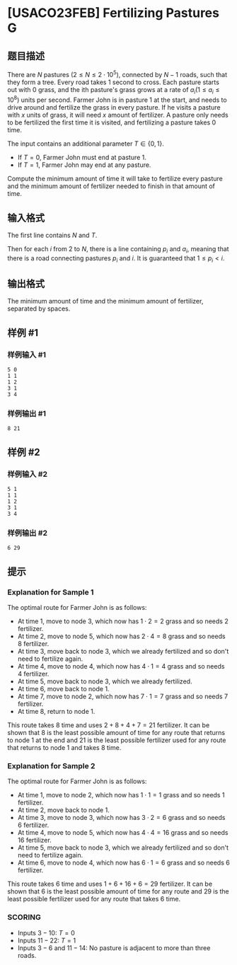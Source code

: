 # [USACO23FEB] Fertilizing Pastures G

## 题目描述

There are $N$ pastures $(2 \le N \le 2 \cdot 10^5)$, connected by $N−1$ roads, such that they form a tree. Every road takes $1$ second to cross. Each pasture starts out with $0$ grass, and the ith pasture's grass grows at a rate of $a_i (1 \le a_i \le 10^8)$ units per second. Farmer John is in pasture $1$ at the start, and needs to drive around and fertilize the grass in every pasture. If he visits a pasture with $x$ units of grass, it will need $x$ amount of fertilizer. A pasture only needs to be fertilized the first time it is visited, and fertilizing a pasture takes $0$ time.

The input contains an additional parameter $T \in \{0,1\}$.

 - If $T=0$, Farmer John must end at pasture $1$.
 - If $T=1$, Farmer John may end at any pasture.

Compute the minimum amount of time it will take to fertilize every pasture and the minimum amount of fertilizer needed to finish in that amount of time. 

## 输入格式

The first line contains $N$ and $T$.

Then for each $i$ from $2$ to $N$, there is a line containing $p_i$ and $a_i$, meaning that there is a road connecting pastures $p_i$ and $i$. It is guaranteed that $1 \le p_i<i$. 

## 输出格式

 The minimum amount of time and the minimum amount of fertilizer, separated by spaces. 

## 样例 #1

### 样例输入 #1
```
5 0
1 1
1 2
3 1
3 4
```

### 样例输出 #1

```
8 21
```

## 样例 #2

### 样例输入 #2
```
5 1
1 1
1 2
3 1
3 4
```

### 样例输出 #2

```
6 29
```

## 提示

### Explanation for Sample 1

The optimal route for Farmer John is as follows: 

 - At time $1$, move to node $3$, which now has $1 \cdot 2=2$ grass and so needs $2$ fertilizer.
 - At time $2$, move to node $5$, which now has $2 \cdot 4=8$ grass and so needs $8$ fertilizer.
 - At time $3$, move back to node $3$, which we already fertilized and so don't need to fertilize again.
 - At time $4$, move to node $4$, which now has $4 \cdot 1=4$ grass and so needs $4$ fertilizer.
 - At time $5$, move back to node $3$, which we already fertilized.
 - At time $6$, move back to node $1$.
 - At time $7$, move to node $2$, which now has $7 \cdot 1=7$ grass and so needs $7$ fertilizer.
 - At time $8$, return to node $1$. 

This route takes $8$ time and uses $2+8+4+7=21$ fertilizer. It can be shown that $8$ is the least possible amount of time for any route that returns to node $1$ at the end and $21$ is the least possible fertilizer used for any route that returns to node $1$ and takes $8$ time.

### Explanation for Sample 2

The optimal route for Farmer John is as follows:

 - At time $1$, move to node $2$, which now has $1 \cdot 1=1$ grass and so needs $1$ fertilizer.
 - At time $2$, move back to node $1$.
 - At time $3$, move to node $3$, which now has $3 \cdot 2=6$ grass and so needs $6$ fertilizer.
 - At time $4$, move to node $5$, which now has $4 \cdot 4=16$ grass and so needs $16$ fertilizer.
 - At time $5$, move back to node $3$, which we already fertilized and so don't need to fertilize again.
 - At time $6$, move to node $4$, which now has $6 \cdot 1=6$ grass and so needs $6$ fertilizer.

This route takes $6$ time and uses $1+6+16+6=29$ fertilizer. It can be shown that $6$ is the least possible amount of time for any route and $29$ is the least possible fertilizer used for any route that takes $6$ time.

### SCORING

 - Inputs $3-10$: $T=0$
 - Inputs $11-22$: $T=1$
 - Inputs $3-6$ and $11-14$: No pasture is adjacent to more than three roads.
